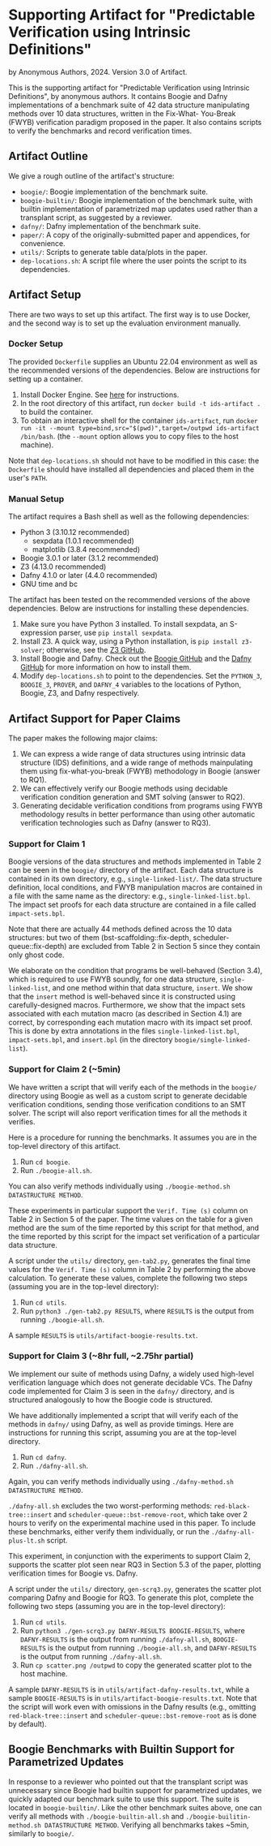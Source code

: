 # Supporting Artifact for "Predictable Verification using Intrinsic Definitions"
by Anonymous Authors, 2024. Version 3.0 of Artifact.

This is the supporting artifact for "Predictable Verification using Intrinsic Definitions",
by anonymous authors. It contains Boogie and Dafny implementations of a benchmark suite of 
42 data structure manipulating methods over 10 data structures, written in the Fix-What-
You-Break (FWYB) verification paradigm proposed in the paper. It also contains scripts to
verify the benchmarks and record verification times.

## Artifact Outline
We give a rough outline of the artifact's structure:
- `boogie/`: Boogie implementation of the benchmark suite.
- `boogie-builtin/`: Boogie implementation of the benchmark suite, with builtin implementation
   of parametrized map updates used rather than a transplant script, as suggested by a reviewer.
- `dafny/`: Dafny implementation of the benchmark suite.
- `paper/`: A copy of the originally-submitted paper and appendices, for convenience.
- `utils/`: Scripts to generate table data/plots in the paper.
- `dep-locations.sh`: A script file where the user points the script to its dependencies.

## Artifact Setup
There are two ways to set up this artifact. The first way is to use Docker, and the
second way is to set up the evaluation environment manually.

### Docker Setup
The provided `Dockerfile` supplies an Ubuntu 22.04 environment as well as
the recommended versions of the dependencies. Below are instructions for setting up
a container.
1. Install Docker Engine. See [here](https://docs.docker.com/engine/install/) for
   instructions.
2. In the root directory of this artifact, run `docker build -t ids-artifact .` to
   build the container.
3. To obtain an interactive shell for the container `ids-artifact`, run 
   `docker run -it --mount type=bind,src="$(pwd)",target=/outpwd ids-artifact /bin/bash`.
   (the `--mount` option allows you to copy files to the host machine).

Note that `dep-locations.sh` should not have to be modified in this case: the 
`Dockerfile` should have installed all dependencies and placed them in the
user's `PATH`.

### Manual Setup
The artifact requires a Bash shell as well as the following dependencies:
- Python 3 (3.10.12 recommended)
    - sexpdata (1.0.1 recommended)
    - matplotlib (3.8.4 recommended)
- Boogie 3.0.1 or later (3.1.2 recommended)
- Z3 (4.13.0 recommended)
- Dafny 4.1.0 or later (4.4.0 recommended)
- GNU time and bc

The artifact has been tested on the recommended versions of the above dependencies. Below
are instructions for installing these dependencies.
1. Make sure you have Python 3 installed. To install sexpdata, an S-expression 
   parser, use `pip install sexpdata`.
2. Install Z3. A quick way, using a Python installation,
   is `pip install z3-solver`; otherwise, see the [Z3 GitHub](https://github.com/Z3Prover/z3).
3. Install Boogie and Dafny. Check out the [Boogie GitHub](https://github.com/boogie-org/boogie)
   and the [Dafny GitHub](https://github.com/dafny-lang/dafny/tree/master) for more information
   on how to install them.
4. Modify `dep-locations.sh` to point to the dependencies. Set the `PYTHON_3`, `BOOGIE_3`, 
   `PROVER`, and `DAFNY_4` variables to the locations of Python, Boogie, Z3, and Dafny
   respectively.

## Artifact Support for Paper Claims
The paper makes the following major claims:

1. We can express a wide range of data structures using intrinsic data structure (IDS)
   definitions, and a wide range of methods mainpulating them using fix-what-you-break
   (FWYB) methodology in Boogie (answer to RQ1).
2. We can effectively verify our Boogie methods using decidable verification condition
   generation and SMT solving (answer to RQ2).
3. Generating decidable verification conditions from programs using FWYB methodology 
   results in better performance than using other automatic verification technologies
   such as Dafny (answer to RQ3).

### Support for Claim 1
Boogie versions of the data structures and methods implemented in Table 2 can be 
seen in the `boogie/` directory of the artifact. Each data structure is contained in 
its own directory, e.g., `single-linked-list/`. The data structure definition, local 
conditions, and FWYB manipulation macros are contained in a file with the same name 
as the directory: e.g., `single-linked-list.bpl`. The impact set proofs 
for each data structure are contained in a file called `impact-sets.bpl`.

Note that there are actually 44 methods defined across the 10 data structures: but two
of them (bst-scaffolding::fix-depth, scheduler-queue::fix-depth) are excluded from 
Table 2 in Section 5 since they contain only ghost code.

We elaborate on the condition that programs be well-behaved (Section 3.4), which is 
required to use FWYB soundly, for one data structure, `single-linked-list`, and one 
method within that data structure, `insert`. We show that the `insert` method is 
well-behaved since it is constructed using carefully-designed macros. Furthermore, we show 
that the impact sets associated with each mutation macro (as described in Section 4.1) 
are correct, by corresponding each mutation
macro with its impact set proof. This is done by extra annotations in the files
`single-linked-list.bpl`, `impact-sets.bpl`, and `insert.bpl` 
(in the directory `boogie/single-linked-list`).

### Support for Claim 2 (~5min)
We have written a script that will verify each of the methods in the `boogie/` 
directory using Boogie as well as a custom script to generate decidable verification 
conditions, sending those verification conditions to an SMT solver. The script will 
also report verification times for all the methods it verifies.

Here is a procedure for running the benchmarks. It assumes you
are in the top-level directory of this artifact.
1. Run `cd boogie`.
2. Run `./boogie-all.sh`.

You can also verify methods individually using `./boogie-method.sh DATASTRUCTURE METHOD`.

These experiments in particular support the `Verif. Time (s)` column on Table 2 in
Section 5 of the paper. The time values on the table for a given method are the sum 
of the time reported by this script for that method, and the time reported by this 
script for the impact set verification of a particular data structure.

A script under the `utils/` directory, `gen-tab2.py`, generates the final time values
for the `Verif. Time (s)` column in Table 2 by performing the above
calculation. To generate these values, complete the following two steps (assuming you 
are in the top-level directory):
1. Run `cd utils`.
2. Run `python3 ./gen-tab2.py RESULTS`, where `RESULTS` is the output from running
   `./boogie-all.sh`.

A sample `RESULTS` is `utils/artifact-boogie-results.txt`.

### Support for Claim 3 (~8hr full, ~2.75hr partial)
We implement our suite of methods using Dafny, a widely used high-level verification
language which does not generate decidable VCs.
The Dafny code implemented for Claim 3 is seen in the `dafny/` directory, and is
structured analogously to how the Boogie code is structured.

We have additionally implemented a script that will verify each of the methods in
`dafny/` using Dafny, as well as provide timings. Here are instructions for
running this script, assuming you are at the top-level directory.
1. Run `cd dafny`.
2. Run `./dafny-all.sh`.

Again, you can verify methods individually using `./dafny-method.sh DATASTRUCTURE METHOD`.

`./dafny-all.sh` excludes the two worst-performing methods: `red-black-tree::insert` and
`scheduler-queue::bst-remove-root`, which take over 2 hours to verify on the experimental
machine used in this paper. To include these benchmarks, either verify them individually, 
or run the `./dafny-all-plus-lt.sh` script.

This experiment, in conjunction with the experiments to support Claim 2, supports the
scatter plot seen near RQ3 in Section 5.3 of the paper, plotting verification times
for Boogie vs. Dafny.

A script under the `utils/` directory, `gen-scrq3.py`, generates the scatter plot
comparing Dafny and Boogie for RQ3. To generate this plot, complete the following 
two steps (assuming you are in the top-level directory):
1. Run `cd utils`.
2. Run `python3 ./gen-scrq3.py DAFNY-RESULTS BOOGIE-RESULTS`, where `DAFNY-RESULTS` is the 
   output from running `./dafny-all.sh`, `BOOGIE-RESULTS` is the output from running
   `./boogie-all.sh`, and `DAFNY-RESULTS` is the output from running `./dafny-all.sh`.
3. Run `cp scatter.png /outpwd` to copy the generated scatter plot to the host machine.
   
A sample `DAFNY-RESULTS` is in `utils/artifact-dafny-results.txt`, while a sample
`BOOGIE-RESULTS` is in `utils/artifact-boogie-results.txt`. Note that the script will
work even with omissions in the Dafny results (e.g., omitting `red-black-tree::insert` and
`scheduler-queue::bst-remove-root` as is done by default).

## Boogie Benchmarks with Builtin Support for Parametrized Updates
In response to a reviewer who pointed out that the transplant script was unnecessary 
since Boogie had builtin support for parametrized updates, we quickly adapted our benchmark
suite to use this support. The suite is located in `boogie-builtin/`. Like the other 
benchmark suites above, one can verify all methods with `./boogie-builtin-all.sh` and 
`./boogie-builitin-method.sh DATASTRUCTURE METHOD`. Verifying all benchmarks takes
~5min, similarly to `boogie/`.
